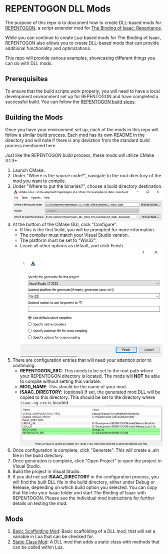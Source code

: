 # REPENTOGON DLL Mods

The purpose of this repo is to document how to create DLL-based mods for [REPENTOGON](https://repentogon.com/), a script extender mod for [The Binding of Isaac: Repentance](https://store.steampowered.com/app/1426300/The_Binding_of_Isaac_Repentance/).

While you can continue to create Lua-based mods for The Binding of Isaac, REPENTOGON also allows you to create DLL-based mods that can provide additional functionality and optimizations.

This repo will provide various examples, showcasing different things you can do with DLL mods.

## Prerequisites
To ensure that the build scripts work properly, you will need to have a local development environment set up for REPENTOGON and have completed a successful build. You can follow the [REPENTOGON build steps](https://github.com/TeamREPENTOGON/REPENTOGON?tab=readme-ov-file#building).

## Building the Mods
Once you have your environment set up, each of the mods in this repo will follow a similar build process. Each mod has its own README in the directory and will note if there is any deviation from the standard build process mentioned here.

Just like the REPENTOGON build process, these mods will utilize CMake 3.1.3+.

1. Launch CMake.
2. Under "Where is the source code?", navigate to the root directory of the mod you want to compile.
3. Under "Where to put the binaries?", choose a build directory destination.
![cmake1](_images/cmake1.png)
4. At the bottom of the CMake GUI, click "Configure".
   * If this is the first build, you will be prompted for more information.
   * The compiler must match your Visual Studio version.
   * The platform must be set to "Win32".
   * Leave all other options as default, and click Finish.
![cmake2](_images/cmake2.png)
5. There are configuration entries that will need your attention prior to continuing.
   * **REPENTOGON_SRC**: This needs to be set to the root path where your REPENTOGON directory is located. The mods will **NOT** be able to compile without setting this variable.
   * **MOD_NAME**: This should be the name of your mod.
   * **ISAAC_DIRECTORY**: (optional) If set, the generated mod DLL will be copied to this directory. This should be set to the directory where `isaac-ng.exe` is located.
![cmake3](_images/cmake3.png)
6. Once configuration is complete, click "Generate". This will create a .sln file in the build directory.
7. Once generation is complete, click "Open Project" to open the project in Visual Studio.
8. Build the project in Visual Studio.
9. If you did not set **ISAAC_DIRECTORY** in the configuration process, you will find the built DLL file in the build directory, either under Debug or Release, depending on which build option you selected. You can copy that file into your Isaac folder and start The Binding of Isaac with REPENTOGON. Please see the individual mod instructions for further details on testing the mod.

## Mods
1. [Basic Scaffolding Mod](/Repentogon_DLL_Mods_Info/tree/main/01_basic_scaffolding): Basic scaffolding of a DLL mod, that will set a variable in Lua
   that can be checked for.
2. [Static Class Mod](/Repentogon_DLL_Mods_Info/tree/main/02_static_class): A DLL mod that adds a static class with methods that can be called within Lua.
